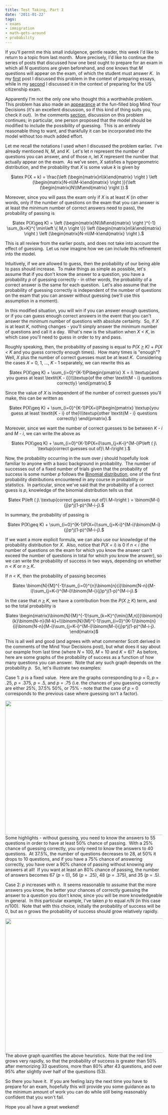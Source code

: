 ```yaml
---
title: Test Taking, Part 3
date: '2011-01-22'
tags:
- exams
- immigration
- math-gets-around
- probability
---
```


If you'll permit me this small indulgence, gentle reader, this week I'd like to return to a topic from last month.  More precisely, I'd like to continue the series of posts that discussed how one best ought to prepare for an exam in which all <em>N</em> questions are given beforehand, and one knows that<em> M</em> questions will appear on the exam, of which the student must answer <em>K</em>.  In my <a href="http://www.mathgoespop.com/2010/12/humanities.html">first</a> post I discussed this problem in the context of preparing essays, while in my <a href="http://www.mathgoespop.com/2010/12/humanities2.html">second</a> I discussed it in the context of preparing for the US citizenship exam.

Apparently I'm not the only one who thought this a worthwhile problem.  This problem has also made an <a href="http://mindyourdecisions.com/blog/2011/01/18/math-problem-passing-the-citizenship-test/">appearance</a> at the fun-filled blog Mind Your Decisions (it's an excellent discussion, so if this kind of thing suits you, check it out).  In the comments <a href="http://mindyourdecisions.com/blog/2011/01/18/math-problem-passing-the-citizenship-test/#comments">section</a>, discussion on this problem continues; in particular, one person proposed that the model should be modified to include the possibility of guessing.  This is an entirely reasonable thing to want, and thankfully it can be incorporated into the model without too much added effort.

Let me recall the notations I used when I discussed the problem earlier.  I've already mentioned <em>N</em>, <em>M</em>, and <em>K</em>.  Let's let <em>n</em> represent the number of questions you can answer, and of those <em>n</em>, let <em>X</em> represent the number that actually appear on the exam.  As we've seen, <em>X</em> satisfies a hypergeometric distribution, and the probability that <em>X</em> is some value <em>k</em> is given by
<p style="text-align: center;">$latex P(X = k) = \frac{\left (\begin{matrix}n\\k\end{matrix} \right ) \left  (\begin{matrix}N-n\\M-k\end{matrix} \right )}{\left  (\begin{matrix}N\\M\end{matrix} \right )}.$</p>
Moreover, since you will pass the exam only if <em>X</em> is at least <em>K</em> (in other words, only if the number of questions on the exam that you can answer is at least the minimum number of correct answers need to pass), the probability of passing is
<p style="text-align: center;">$latex P(X\geq K) = \left (\begin{matrix}N\\M\end{matrix} \right )^{-1}  \sum_{k=K}^{ \min\left \{ M,n \right \}} \left  (\begin{matrix}n\\k\end{matrix} \right ) \left  (\begin{matrix}N-n\\M-k\end{matrix} \right ).$</p>
<p style="text-align: left;">This is all review from the earlier posts, and does not take into account the effect of guessing.  Let us now imagine how we can include this refinement into the model.</p>
<p style="text-align: left;">Intuitively, if we are allowed to guess, then the probability of our being able to pass should increase.  To make things as simple as possible, let's assume that if you don't know the answer to a question, you have a probability <em>p</em> of guessing correctly - in other words, the probability of a correct answer is the same for each question.  Let's also assume that the probability of guessing correctly is independent of the number of questions on the exam that you can answer without guessing (we'll use this assumption in a moment).</p>
<p style="text-align: left;">In this modified situation, you will win if you can answer enough questions, or if you can guess enough correct answers in the event that you can't answer the minimum number of questions with absolute certainty.  So, if <em>X </em>is at least <em>K</em>, nothing changes - you'll simply answer the minimum number of questions and call it a day.  What's new is the situation when <em>X &lt; K</em>, in which case you'll need to guess in order to try and pass.</p>
<p style="text-align: left;">Roughly speaking, then, the probability of passing is equal to <em>P(X <span style="text-decoration: underline;">&gt;</span> K) </em>+ <em>P(X &lt; K</em> and you guess correctly enough times).  How many times is "enough"?  Well, <em>X</em> plus the number of correct guesses must be at least <em>K</em>.  Considering the cases <em>X = </em>0, 1, ..., <em>K</em> - 1 separately, we can rewrite this as</p>
<p style="text-align: center;">$latex P(X\geq K) + \sum_{i=0}^{K-1}P\begin{pmatrix} X = i\ \textup{and you guess at least \textit{K - i}}\\\textup{of the other \textit{M - i} questions correctly} \end{pmatrix}.$</p>
<p style="text-align: left;">Since the value of <em>X</em> is independent of the number of correct guesses you'll make, this can be written as</p>
<p style="text-align: center;">$latex P(X\geq K) + \sum_{i=0}^{K-1}P(X=i)P\begin{pmatrix} \textup{you guess at least \textit{K - i} of the}\\\textup{other \textit{M - i} questions correctly} \end{pmatrix}.$</p>
<p style="text-align: left;">Moreover, since we want the number of correct guesses to be between <em>K - i</em> and <em>M - i</em>, we can write the above as</p>
<p style="text-align: center;">$latex P(X\geq K) + \sum_{i=0}^{K-1}P(X=i)\sum_{j=K-i}^{M-i}P\left ( j\ \textup{correct guesses out of}\ M-i\right ).$</p>
<p style="text-align: left;">Now, the probability occurring in the sum over <em>j</em> should hopefully look familiar to anyone with a basic background in probability.  The number of successes out of a fixed number of trials given that the probability of success is some number <em>p</em> follows the <a href="http://en.wikipedia.org/wiki/Binomial_distribution">Binomial distribution</a>, one of the first probability distributions encountered in any course in probability or statistics.  In particular, since we've said that the probability of a correct guess is <em>p</em>, knowledge of the binomial distribution tells us that</p>
<p style="text-align: center;">$latex P\left ( j\ \textup{correct guesses out of}\ M-i\right ) = \binom{M-i}{j}p^j(1-p)^{M-i-j}.$</p>
<p style="text-align: left;">In summary, the probability of passing is</p>
<p style="text-align: center;">$latex P(X\geq K) + \sum_{i=0}^{K-1}P(X=i)\sum_{j=K-i}^{M-i}\binom{M-i}{j}p^j(1-p)^{M-i-j}.$</p>
<p style="text-align: left;">If we want a more explicit formula, we can also use our knowledge of the probability distribution for <em>X</em>.  Also, notice that <em>P</em>(<em>X = i</em>) is 0 if <em>n</em> &lt; <em>i </em>(the number of questions on the exam for which you know the answer can't exceed the number of questions in total for which you know the answer), so we can write the probability of success in two ways, depending on whether <em>n &lt; K </em>or <em>n </em><span style="text-decoration: underline;">&gt;</span> <em>K</em>.</p>
<p style="text-align: left;">If <em>n</em> &lt; <em>K</em>, then the probability of passing becomes</p>
<p style="text-align: center;">$latex \binom{N}{M}^{-1}\sum_{i=0}^{n}\binom{n}{i}\binom{N-n}{M-i}\sum_{j=K-i}^{M-i}\binom{M-i}{j}p^j(1-p)^{M-i-j}.$</p>
<p style="text-align: left;">In the case that <em>n <span style="text-decoration: underline;">&gt;</span> K</em>, we have a contribution from the <em>P</em>(<em>X <span style="text-decoration: underline;">&gt;</span> K</em>) term, and so the total probability is</p>
<p style="text-align: center;">$latex \begin{matrix}\binom{N}{M}^{-1}\sum_{k=K}^{\min{(M,n)}}\binom{n}{k}\binom{N-n}{M-k}+\\\binom{N}{M}^{-1}\sum_{i=0}^{K-1}\binom{n}{i}\binom{N-n}{M-i}\sum_{j=K-i}^{M-i}\binom{M-i}{j}p^j(1-p)^{M-i-j}. \end{matrix}$</p>
<p style="text-align: left;">This is all well and good (and agrees with what commenter Scott derived in the comments of the Mind Your Decisions post), but what does it say about our example from last time (where <em>N </em>= 100, <em>M</em> = 10 and <em>K </em>= 6)?  As before, here are some graphs of the probability of success as a function of how many questions you can answer.  Note that any such graph depends on the probability <em>p</em>.  So, let's illustrate two examples:</p>
<p style="text-align: left;">Case 1: <em>p</em> is a fixed value.  Here are the graphs corresponding to <em>p </em>= 0, <em>p </em>= .25, <em>p</em> = .375, <em>p</em> = .5, and <em>p</em> = .75 (i.e. the chances of you guessing correctly are either 25%, 37.5% 50%, or 75% - note that the case of <em>p</em> = 0 corresponds to the previous case where guessing isn't a factor).</p>
<p style="text-align: left;"><a href="http://www.mathgoespop.com/wp-content/uploads/2011/01/examgraph1.png"><img class="aligncenter size-full wp-image-1054" title="examgraph1" src="http://www.mathgoespop.com/wp-content/uploads/2011/01/examgraph1.png" alt="" width="646" height="430" /></a>Some highlights - without guessing, you need to know the answers to 55 questions in order to have at least 50% chance of passing.  With a 25% chance of guessing correctly, you only need to know the answers to 40 questions.  At 37.5%, the number of questions decreases to 28, at 50% it drops to 10 questions, and if you have a 75% chance of answering correctly, you have over a 90% chance of passing without knowing any answers at all!  If you want at least an 80% chance of passing, the number of answers becomes 67 (<em>p</em> = 0), 56 (<em>p</em> = .25), 48 (<em>p</em> = .375), and 35 (<em>p</em> = .5).</p>
<p style="text-align: left;">Case 2: <em>p</em> increases with <em>n</em>.  It seems reasonable to assume that the more answers you know, the better your chances of correctly guessing the answer to a question you don't know, since you will be more knowledgeable in general.  In this particular example, I've taken <em>p</em> to equal <em>n</em>/<em>N</em> (in this case <em>n</em>/100).  Note that with this choice, initially the probability of success will be 0, but as <em>n</em> grows the probability of success should grow relatively rapidly.</p>
<p style="text-align: left;"><a href="http://www.mathgoespop.com/wp-content/uploads/2011/01/examgraph2.png"><img class="aligncenter size-full wp-image-1055" title="examgraph2" src="http://www.mathgoespop.com/wp-content/uploads/2011/01/examgraph2.png" alt="" width="645" height="430" /></a>The above graph quantifies the above heuristics.  Note that the red line grows very rapidly, so that the probability of success is greater than 50% after memorizing 33 questions, more than 80% after 43 questions, and over 95% after slightly over half of the questions (53).</p>
<p style="text-align: left;">So there you have it.  If you are feeling lazy the next time you have to prepare for an exam, hopefully this will provide you some guidance as to the minimum amount of work you can do while still being reasonably confident that you won't fail.</p>
<p style="text-align: left;">Hope you all have a great weekend!</p>
<p style="text-align: left;"></p>
